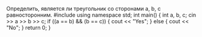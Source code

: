 Определить, является ли треугольник со сторонами a, b, c равносторонним.
#include <iostream>
using namespace std;
int main() {
	int a, b, c;
	cin >> a >> b >> c;
	if ((a == b) && (b == c)) {
		cout << "Yes";
	}
	else {
		cout << "No";
	}
	return 0;
}
